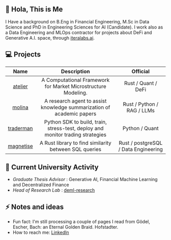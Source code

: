 ## 👋 Hola, This is Me

I Have a background on B.Eng in Financial Engineering, M.Sc in Data Science and PhD in Engineering Sciences for AI (Candidate). I work also as a Data Engineering and MLOps contractor for projects about DeFi and Generative A.I. space, through [iteralabs.ai](https://www.iteralabs.ai).

## :computer:  Projects

| Name | Description | Official | 
|:--------------------:|:--------:|:-----------:|
| [atelier](https://github.com/iteralabs/atelier) | A Computational Framework for Market Microstructure Modeling. | Rust / Quant / DeFi | 
| [molina](https://github.com/iteralabs/molina) | A research agent to assist knowledge summarization of academic papers | Rust / Python / RAG / LLMs | 
| [traderman](https://github.com/iteralabs/traderman) | Python SDK to build, train, stress-test, deploy and monitor trading strategies | Python / Quant | 
| [magnetise](https://github.com/iteralabs/magnetise) | A Rust library to find similarity between SQL queries | Rust / postgreSQL / Data Engineering | 

## 📑  Current University Activity
- *Graduate Thesis Advisor* : Generative AI, Financial Machine Learning and Decentralized Finance
- *Head of Research Lab* : [deml-research](https://deml-research.github.io/)

## ⚡  Notes and ideas
- Fun fact: I'm still processing a couple of pages I read from Gödel, Escher, Bach: an Eternal Golden Braid. Hofstadter.
- How to reach me: [LinkedIn](https://www.linkedin.com/in/iffranciscome/)
